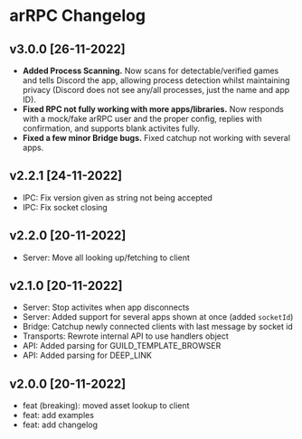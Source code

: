 # arRPC Changelog

## v3.0.0 [26-11-2022]

-   **Added Process Scanning.** Now scans for detectable/verified games and tells Discord the app, allowing process detection whilst maintaining privacy (Discord does not see any/all processes, just the name and app ID).
-   **Fixed RPC not fully working with more apps/libraries.** Now responds with a mock/fake arRPC user and the proper config, replies with confirmation, and supports blank activites fully.
-   **Fixed a few minor Bridge bugs.** Fixed catchup not working with several apps.

## v2.2.1 [24-11-2022]

-   IPC: Fix version given as string not being accepted
-   IPC: Fix socket closing

## v2.2.0 [20-11-2022]

-   Server: Move all looking up/fetching to client

## v2.1.0 [20-11-2022]

-   Server: Stop activites when app disconnects
-   Server: Added support for several apps shown at once (added `socketId`)
-   Bridge: Catchup newly connected clients with last message by socket id
-   Transports: Rewrote internal API to use handlers object
-   API: Added parsing for GUILD_TEMPLATE_BROWSER
-   API: Added parsing for DEEP_LINK

## v2.0.0 [20-11-2022]

-   feat (breaking): moved asset lookup to client
-   feat: add examples
-   feat: add changelog
